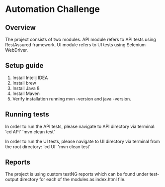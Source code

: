 # Automation Challenge

## Overview
The project consists of two modules.
API module refers to API tests using RestAssured framework.
UI module refers to UI tests using Selenium WebDriver.

## Setup guide
1. Install Intelij IDEA
2. Install brew
3. Install Java 8
4. Install Maven
5. Verify installation running mvn -version and java -version.


## Running tests
In order to run the API tests, please navigate to API directory via terminal:
'cd API'
'mvn clean test'

In order to run the UI tests, please navigate to UI directory via terminal from the root directory:
'cd UI'
'mvn clean test'

## Reports
The project is using custom testNG reports which can be found under test-output directory for each of the modules as index.html file.
